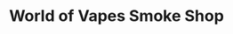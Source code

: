 ---
title: "World of Vapes Smoke Shop"
url: /taylorsville/world-of-vapes-smoke-shop/
shop: E-Zigaretten
---